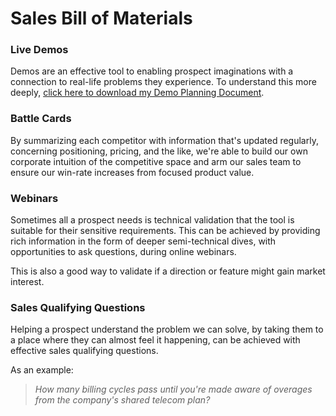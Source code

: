 # Sales Bill of Materials

### Live Demos

Demos are an effective tool to enabling prospect imaginations with a connection to real-life problems they experience. To understand this more deeply, [click here to download my Demo Planning Document](https://ik.imagekit.io/fuc9k9ckt2b/Work\_Samples/DemoPlanning\_fiAzlOp6T.pdf?ik-sdk-version=javascript-1.4.3\&updatedAt=1657212212329).

### Battle Cards

By summarizing each competitor with information that's updated regularly, concerning positioning, pricing, and the like, we're able to build our own corporate intuition of the competitive space and arm our sales team to ensure our win-rate increases from focused product value.

### Webinars&#x20;

Sometimes all a prospect needs is technical validation that the tool is suitable for their sensitive requirements. This can be achieved by providing rich information in the form of deeper semi-technical dives, with opportunities to ask questions, during online webinars.

This is also a good way to validate if a direction or feature might gain market interest.

### Sales Qualifying Questions

Helping a prospect understand the problem we can solve, by taking them to a place where they can almost feel it happening, can be achieved with effective sales qualifying questions.

As an example:

> _How many billing cycles pass until you're made aware of overages from the company's shared telecom plan?_
